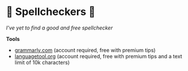 # 👀 Spellcheckers 👀

*I've yet to find a good and free spellchecker*

<div class="row row-cols-md-2 mt-4"><div>

**Tools**

* [grammarly.com](https://grammarly.com) (account required, free with premium tips)
* [languagetool.org](https://languagetool.org/) (account required, free with premium tips and a text limit of 10k characters)
</div><div>

</div></div>